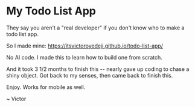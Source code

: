 # My Todo List App

They say you aren't a "real developer" if you don't know who to make a todo list app.

So I made mine:
https://itsvictoroyedeji.github.io/todo-list-app/

No AI code. I made this to learn how to build one from scratch.

And it took 3 1/2 months to finish this -- nearly gave up coding to chase a shiny object. Got back to my senses, then came back to finish this.

Enjoy. Works for mobile as well.

~ Victor
